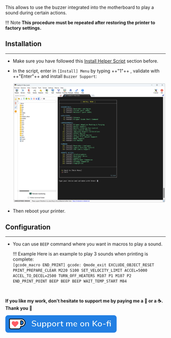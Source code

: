 This allows to use the buzzer integrated into the motherboard to play a sound during certain actions.

!!! Note
    **This procedure must be repeated after restoring the printer to factory settings.**


## Installation
<hr>

- Make sure you have followed this <a href="../../helper-script/helper-script-installation">Install Helper Script</a> section before.

- In the script, enter in `[Install] Menu` by typing ++"1"++ , validate with ++"Enter"++ and install `Buzzer Support`:

    <img width="900" src="../../assets/img/Creality-Helper-Script/Install_Menu.png">

- Then reboot your printer.


## Configuration
<hr>

- You can use `BEEP` command where you want in macros to play a sound.

    !!! Example
        Here is an example to play 3 sounds when printing is complete:<br />
        ```
        [gcode_macro END_PRINT]
        gcode:
          Qmode_exit
          EXCLUDE_OBJECT_RESET
          PRINT_PREPARE_CLEAR
          M220 S100
          SET_VELOCITY_LIMIT ACCEL=5000 ACCEL_TO_DECEL=2500
          TURN_OFF_HEATERS
          M107 P1
          M107 P2
          END_PRINT_POINT
          BEEP
          BEEP
          BEEP
          WAIT_TEMP_START
          M84
        ```
<br />

**If you like my work, don't hesitate to support me by paying me a 🍺 or a ☕. Thank you 🙂**

<a href="https://ko-fi.com/guilouz" target="_blank"><img width="350" src="../../assets/img/home/Ko-fi.png"></a>
